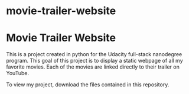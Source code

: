 # movie-trailer-website
<h1>Movie Trailer Website</h1>
<p>This is a project created in python for the Udacity full-stack nanodegree program. This goal of this project is to display a static webpage of all my favorite movies. Each of the movies are linked directly to their trailer on YouTube.</p>
<p>To view my project, download the files contained in this repository.</p>
